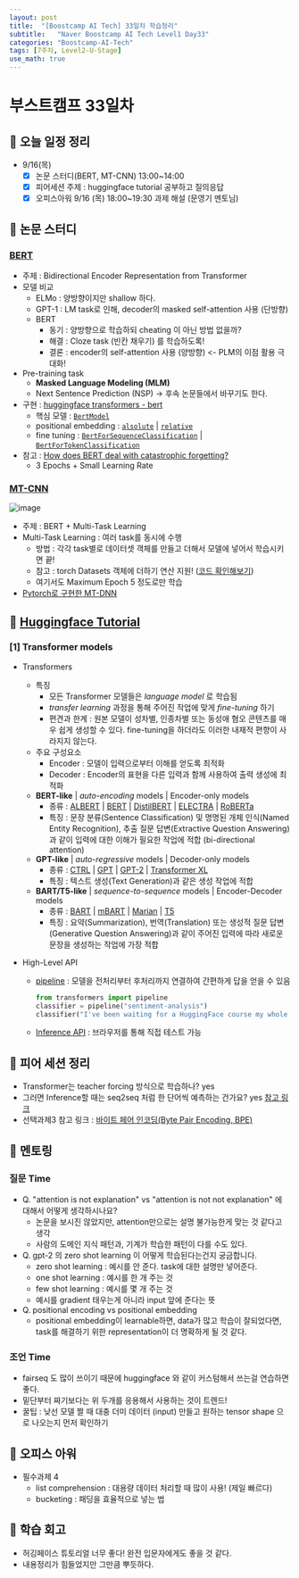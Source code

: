 ```yaml
---
layout: post
title:  "[Boostcamp AI Tech] 33일차 학습정리"
subtitle:   "Naver Boostcamp AI Tech Level1 Day33"
categories: "Boostcamp-AI-Tech"
tags: [7주차, Level2-U-Stage]
use_math: true
---
```


# 부스트캠프 33일차

## 📝 오늘 일정 정리

* 9/16(목)
  - [x] 논문 스터디(BERT, MT-CNN) 13:00~14:00
  - [x] 피어세션 주제 : huggingface tutorial 공부하고 질의응답
  - [x] 오피스아워 9/16 (목) 18:00~19:30 과제 해설 (문영기 멘토님)

## 📖 논문 스터디

### [BERT](https://arxiv.org/abs/1810.04805)

* 주제 : Bidirectional Encoder Representation from Transformer
* 모델 비교
  * ELMo : 양방향이지만 shallow 하다.
  * GPT-1 : LM task로 인해, decoder의 masked self-attention 사용 (단방향)
  * BERT
    * 동기 : 양방향으로 학습하되 cheating 이 아닌 방법 없을까?
    * 해결 : Cloze task (빈칸 채우기) 를 학습하도록!
    * 결론 : encoder의 self-attention 사용 (양방향) <- PLM의 이점 활용 극대화!
* Pre-training task
  * **Masked Language Modeling (MLM)**
  * Next Sentence Prediction (NSP) -> 후속 논문들에서 바꾸기도 한다.
* 구현 : [huggingface transformers - bert](https://github.com/huggingface/transformers/blob/master/src/transformers/models/bert/modeling_bert.py)
  * 핵심 모델 : [`BertModel`](https://github.com/huggingface/transformers/blob/master/src/transformers/models/bert/modeling_bert.py#L842)
  * positional embedding : [`alsolute`](https://github.com/huggingface/transformers/blob/master/src/transformers/models/bert/modeling_bert.py#L219) \| [`relative`](https://github.com/huggingface/transformers/blob/master/src/transformers/models/bert/modeling_bert.py#L246)
  * fine tuning : [`BertForSequenceClassification`](https://github.com/huggingface/transformers/blob/master/src/transformers/models/bert/modeling_bert.py#L1481) \| [`BertForTokenClassification`](https://github.com/huggingface/transformers/blob/master/src/transformers/models/bert/modeling_bert.py#L1676)
* 참고 : [How does BERT deal with catastrophic forgetting?](https://datascience.stackexchange.com/questions/49313/how-does-bert-deal-with-catastrophic-forgetting)
  * 3 Epochs + Small Learning Rate

### [MT-CNN](https://arxiv.org/abs/1901.11504)

![image](https://user-images.githubusercontent.com/35680202/133551512-3ab4edd2-5215-4311-bcc1-a4b76c31ee9c.png)

* 주제 : BERT + Multi-Task Learning
* Multi-Task Learning : 여러 task를 동시에 수행
  * 방법 : 각각 task별로 데이터셋 객체를 만들고 더해서 모델에 넣어서 학습시키면 끝!
  * 참고 : torch Datasets 객체에 더하기 연산 지원! ([코드 확인해보기](https://github.com/pytorch/pytorch/blob/master/torch/utils/data/dataset.py#L71))
  * 여기서도 Maximum Epoch 5 정도로만 학습
* [Pytorch로 구현한 MT-DNN](https://github.com/namisan/mt-dnn)

## 🤗 [Huggingface Tutorial](https://huggingface.co/course/chapter1)

### [1] Transformer models

* Transformers
  * 특징
    * 모든 Transformer 모델들은 *language model* 로 학습됨
    * *transfer learning* 과정을 통해 주어진 작업에 맞게 *fine-tuning* 하기
    * 편견과 한계 : 원본 모델이 성차별, 인종차별 또는 동성애 혐오 콘텐츠를 매우 쉽게 생성할 수 있다. fine-tuning을 하더라도 이러한 내재적 편향이 사라지지 않는다.
  * 주요 구성요소
    * Encoder : 모델이 입력으로부터 이해를 얻도록 최적화
    * Decoder : Encoder의 표현을 다른 입력과 함께 사용하여 출력 생성에 최적화
  * **BERT-like** \| *auto-encoding* models \| Encoder-only models
    * 종류 : [ALBERT](https://huggingface.co/transformers/model_doc/albert.html) \| [BERT](https://huggingface.co/transformers/model_doc/bert.html) \| [DistilBERT](https://huggingface.co/transformers/model_doc/distilbert.html) \| [ELECTRA](https://huggingface.co/transformers/model_doc/electra.html) \| [RoBERTa](https://huggingface.co/transformers/model_doc/roberta.html)
    * 특징 : 문장 분류(Sentence Classification) 및 명명된 개체 인식(Named Entity Recognition), 추출 질문 답변(Extractive Question Answering)과 같이 입력에 대한 이해가 필요한 작업에 적합 (bi-directional attention)
  * **GPT-like** \| *auto-regressive* models \| Decoder-only models
    * 종류 : [CTRL](https://huggingface.co/transformers/model_doc/ctrl.html) \| [GPT](https://huggingface.co/transformers/model_doc/gpt.html) \| [GPT-2](https://huggingface.co/transformers/model_doc/gpt2.html) \| [Transformer XL](https://huggingface.co/transformers/model_doc/transformerxl.html)
    * 특징 : 텍스트 생성(Text Generation)과 같은 생성 작업에 적합
  * **BART/T5-like** \| *sequence-to-sequence* models \| Encoder-Decoder models
    * 종류 : [BART](https://huggingface.co/transformers/model_doc/bart.html) \| [mBART](https://huggingface.co/transformers/model_doc/mbart.html) \| [Marian](https://huggingface.co/transformers/model_doc/marian.html) \| [T5](https://huggingface.co/transformers/model_doc/t5.html)
    * 특징 : 요약(Summarization), 번역(Translation) 또는 생성적 질문 답변(Generative Question Answering)과 같이 주어진 입력에 따라 새로운 문장을 생성하는 작업에 가장 적합

* High-Level API
  * [pipeline](https://huggingface.co/transformers/main_classes/pipelines.html) : 모델을 전처리부터 후처리까지 연결하여 간편하게 답을 얻을 수 있음

    ```python
    from transformers import pipeline
    classifier = pipeline("sentiment-analysis")
    classifier("I've been waiting for a HuggingFace course my whole life.")
    ```

  * [Inference API](https://huggingface.co/inference-api) : 브라우저를 통해 직접 테스트 가능

## 🌱 피어 세션 정리

* Transformer는 teacher forcing 방식으로 학습하나? yes
* 그러면 Inference할 때는 seq2seq 처럼 한 단어씩 예측하는 건가요? yes [참고 링크](https://wikidocs.net/31379)
* 선택과제3 참고 링크 : [바이트 페어 인코딩(Byte Pair Encoding, BPE)](https://wikidocs.net/22592)

## 🌼 멘토링

### 질문 Time

* Q. "attention is not explanation" vs "attention is not not explanation" 에 대해서 어떻게 생각하시나요?
  * 논문을 보시진 않았지만, attention만으로는 설명 불가능한게 맞는 것 같다고 생각
  * 사람의 도메인 지식 패턴과, 기계가 학습한 패턴이 다를 수도 있다.
* Q. gpt-2 의 zero shot learning 이 어떻게 학습된다는건지 궁금합니다.
  * zero shot learning : 예시를 안 준다. task에 대한 설명만 넣어준다.
  * one shot learning : 예시를 한 개 주는 것
  * few shot learning : 예시를 몇 개 주는 것
  * 예시를 gradient 태우는게 아니라 input 앞에 준다는 뜻
* Q. positional encoding vs positional embedding
  * positional embedding이 learnable하면, data가 많고 학습이 잘되었다면, task를 해결하기 위한 representation이 더 명확하게 될 것 같다.

### 조언 Time

* fairseq 도 많이 쓰이기 때문에 huggingface 와 같이 커스텀해서 쓰는걸 연습하면 좋다.
* 밑단부터 짜기보다는 위 두개를 응용해서 사용하는 것이 트렌드!
* 꿀팁 : 낮선 모델 짤 때 대충 더미 데이터 (input) 만들고 원하는 tensor shape 으로 나오는지 먼저 확인하기

## 💎 오피스 아워

* 필수과제 4
  * list comprehension : 대용량 데이터 처리할 때 많이 사용! (제일 빠르다)
  * bucketing : 패딩을 효율적으로 넣는 법

## 🚀 학습 회고

* 허깅페이스 튜토리얼 너무 좋다! 완전 입문자에게도 좋을 것 같다.
* 내용정리가 힘들었지만 그만큼 뿌듯하다.

